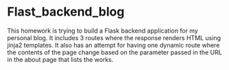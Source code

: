 # Flast_backend_blog

This homework is trying to build a Flask backend application
for my personal blog. It includes 3 routes where the response
renders HTML using jinja2 templates. It also has an attempt for 
having one dynamic route where the contents of the page change
based on the parameter passed in the URL in the about page that 
lists the works. 
